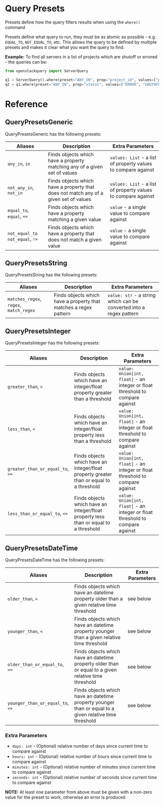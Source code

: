 # Query Presets

Presets define how the query filters results when using the `where()` command

Presets define what query to run, they must be as atomic as possible - e.g. `EQUAL_TO`, `NOT_EQUAL_TO`, etc.
This allows the query to be defined by multiple presets and makes it clear what you want the query to find.

**Example:** To find all servers in a list of projects which are shutoff or errored - the queries can be:
```python
from openstackquery import ServerQuery

q1 = ServerQuery().where(preset="ANY_IN", prop="project_id", values=["project1", "project2"])
q2 = q1.where(preset="ANY_IN", prop="status", values=["ERROR", "SHUTOFF"])
```

# Reference

## QueryPresetsGeneric
QueryPresetsGeneric has the following presets:

| Aliases                          | Description                                                                          | Extra Parameters                                              |
|----------------------------------|--------------------------------------------------------------------------------------|---------------------------------------------------------------|
| `any_in`, `in`                   | Finds objects which have a property matching any of a given set of values            | `values: List` - a list of property values to compare against |
| `not_any_in`, `not_in`           | Finds objects which have a property that does not match any of a given set of values | `values: List` - a list of property values to compare against |
| `equal_to`, `equal`, `==`        | Finds objects which have a property matching a given value                           | `value` - a single value to compare against                   |
| `not_equal_to` `not_equal`, `!=` | Finds objects which have a property that does not match a given value                | `value` - a single value to compare against                   |


## QueryPresetsString
QueryPresetsString has the following presets:

| Aliases                                 | Description                                                      | Extra Parameters                                                    |
|-----------------------------------------|------------------------------------------------------------------|---------------------------------------------------------------------|
| `matches_regex`, `regex`, `match_regex` | Finds objects which have a property that matches a regex pattern | `value: str` - a string which can be converted into a regex pattern |


## QueryPresetsInteger
QueryPresetsInteger has the following presets:

| Aliases                          | Description                                                                             | Extra Parameters                                                              |
|----------------------------------|-----------------------------------------------------------------------------------------|-------------------------------------------------------------------------------|
| `greater_than`, `>`              | Finds objects which have an integer/float property greater than a threshold             | `value: Union[int, float]` - an integer or float threshold to compare against |
| `less_than`, `<`                 | Finds objects which have an integer/float property less than a threshold                | `value: Union[int, float]` - an integer or float threshold to compare against |
| `greater_than_or_equal_to`, `>=` | Finds objects which have an integer/float property greater than or equal to a threshold | `value: Union[int, float]` - an integer or float threshold to compare against |
| `less_than_or_equal_to`, `<=`    | Finds objects which have an integer/float property less than or equal to a threshold    | `value: Union[int, float]` - an integer or float threshold to compare against |


## QueryPresetsDateTime
QueryPresetsDateTime has the following presets:

| Aliases                          | Description                                                                                            | Extra Parameters |
|----------------------------------|--------------------------------------------------------------------------------------------------------|------------------|
| `older_than`, `>`                | Finds objects which have an datetime property older than a given relative time threshold               | see below        |
| `younger_than`, `<`              | Finds objects which have an datetime property younger than a given relative time threshold             | see below        |
| `older_than_or_equal_to`, `>=`   | Finds objects which have an datetime property older than or equal to a given relative time threshold   | see below        |
| `younger_than_or_equal_to`, `<=` | Finds objects which have an datetime property younger than or equal to a given relative time threshold | see below        |

### Extra Parameters
- `days: int` - (Optional) relative number of days since current time to compare against
- `hours: int` - (Optional) relative number of hours since current time to compare against
- `minutes: int` - (Optional) relative number of minutes since current time to compare against
- `seconds: int` - (Optional) relative number of seconds since current time to compare against

**NOTE:** At least one parameter from above must be given with a non-zero value for the preset to work, otherwise an error is produced
